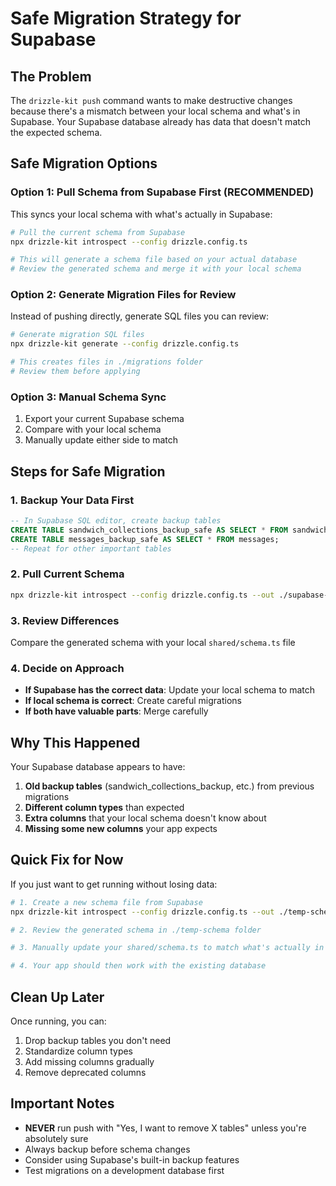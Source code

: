 # Safe Migration Strategy for Supabase

## The Problem
The `drizzle-kit push` command wants to make destructive changes because there's a mismatch between your local schema and what's in Supabase. Your Supabase database already has data that doesn't match the expected schema.

## Safe Migration Options

### Option 1: Pull Schema from Supabase First (RECOMMENDED)
This syncs your local schema with what's actually in Supabase:

```bash
# Pull the current schema from Supabase
npx drizzle-kit introspect --config drizzle.config.ts

# This will generate a schema file based on your actual database
# Review the generated schema and merge it with your local schema
```

### Option 2: Generate Migration Files for Review
Instead of pushing directly, generate SQL files you can review:

```bash
# Generate migration SQL files
npx drizzle-kit generate --config drizzle.config.ts

# This creates files in ./migrations folder
# Review them before applying
```

### Option 3: Manual Schema Sync
1. Export your current Supabase schema
2. Compare with your local schema
3. Manually update either side to match

## Steps for Safe Migration

### 1. Backup Your Data First
```sql
-- In Supabase SQL editor, create backup tables
CREATE TABLE sandwich_collections_backup_safe AS SELECT * FROM sandwich_collections;
CREATE TABLE messages_backup_safe AS SELECT * FROM messages;
-- Repeat for other important tables
```

### 2. Pull Current Schema
```bash
npx drizzle-kit introspect --config drizzle.config.ts --out ./supabase-schema
```

### 3. Review Differences
Compare the generated schema with your local `shared/schema.ts` file

### 4. Decide on Approach
- **If Supabase has the correct data**: Update your local schema to match
- **If local schema is correct**: Create careful migrations
- **If both have valuable parts**: Merge carefully

## Why This Happened

Your Supabase database appears to have:
1. **Old backup tables** (sandwich_collections_backup, etc.) from previous migrations
2. **Different column types** than expected
3. **Extra columns** that your local schema doesn't know about
4. **Missing some new columns** your app expects

## Quick Fix for Now

If you just want to get running without losing data:

```bash
# 1. Create a new schema file from Supabase
npx drizzle-kit introspect --config drizzle.config.ts --out ./temp-schema

# 2. Review the generated schema in ./temp-schema folder

# 3. Manually update your shared/schema.ts to match what's actually in Supabase

# 4. Your app should then work with the existing database
```

## Clean Up Later

Once running, you can:
1. Drop backup tables you don't need
2. Standardize column types
3. Add missing columns gradually
4. Remove deprecated columns

## Important Notes

- **NEVER** run push with "Yes, I want to remove X tables" unless you're absolutely sure
- Always backup before schema changes
- Consider using Supabase's built-in backup features
- Test migrations on a development database first